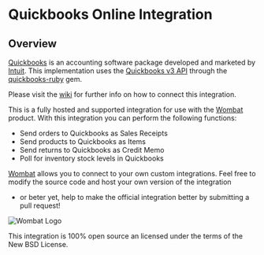 # Quickbooks Online Integration

## Overview

[Quickbooks](http://quickbooks.intuit.com) is an accounting software package developed and marketed by [Intuit](http://www.intuit.com). This implementation uses the [Quickbooks v3 API](https://developer.intuit.com/apiexplorer?apiname=V3QBO) through the [quickbooks-ruby](https://github.com/ruckus/quickbooks-ruby) gem.

Please visit the [wiki](https://github.com/wombat/quickbooks_integration/wiki)
for further info on how to connect this integration.

This is a fully hosted and supported integration for use with the [Wombat](http://wombat.co)
product. With this integration you can perform the following functions:

* Send orders to Quickbooks as Sales Receipts
* Send products to Quickbooks as Items
* Send returns to Quickbooks as Credit Memo
* Poll for inventory stock levels in Quickbooks

[Wombat](http://wombat.co) allows you to connect to your own custom integrations.
Feel free to modify the source code and host your own version of the integration
- or beter yet, help to make the official integration better by submitting a pull request!

![Wombat Logo](http://spreecommerce.com/images/wombat_logo.png)

This integration is 100% open source an licensed under the terms of the New BSD License.
